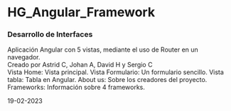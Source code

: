 # HG_Angular_Framework
<h3>Desarrollo de Interfaces</h3>
Aplicación Angular con 5 vistas, mediante el uso de Router en un navegador. 
<br>
Creado por Astrid C, Johan A, David H y Sergio C
<br>
Vista Home: Vista principal.
Vista Formulario: Un formulario sencillo.
Vista tabla: Tabla en Angular.
About us: Sobre los creadores del proyecto.
Frameworks: Información sobre 4 frameworks.
<p>19-02-2023</p>
